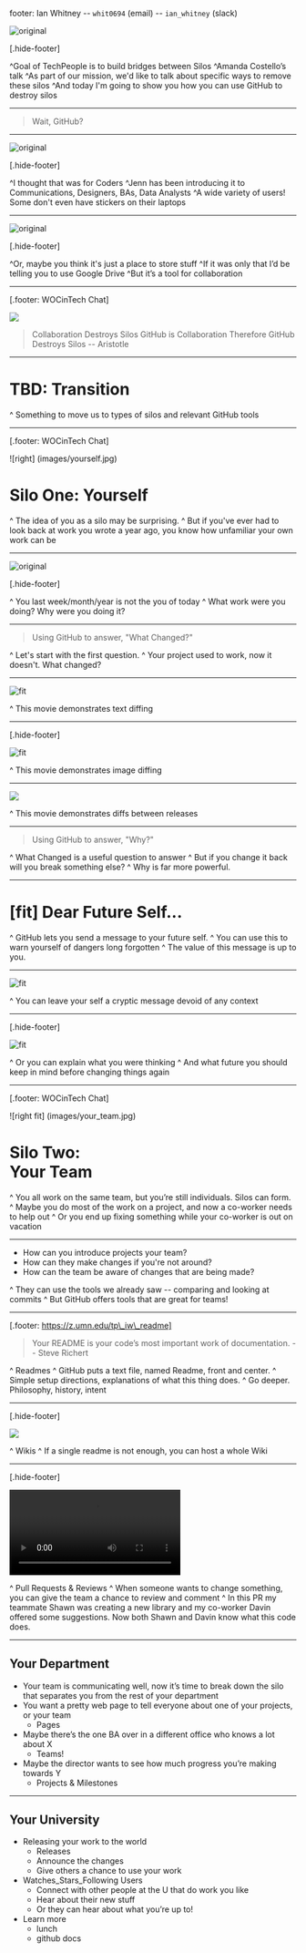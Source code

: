 footer: Ian Whitney -- `whit0694` (email) --  `ian_whitney` (slack)

![original](images/silo_destruction_with_github.jpg)

[.hide-footer]

^Goal of TechPeople is to build bridges between Silos
^Amanda Costello’s talk
^As part of our mission, we'd like to talk about specific ways to remove these silos
^And today I'm going to show you how you can use GitHub to destroy silos


---

> Wait, GitHub?

---

![original](images/hacker_laptop.jpg)

[.hide-footer]

^I thought that was for Coders
^Jenn has been introducing it to Communications, Designers, BAs, Data Analysts
^A wide variety of users! Some don't even have stickers on their laptops

---

![original](images/file_cabinets.jpg)

[.hide-footer]

^Or, maybe you think it's just a place to store stuff
^If it was only that I’d be telling you to use Google Drive
^But it’s a tool for collaboration

---
[.footer: WOCinTech Chat]

![](images/collaboration.jpg)

> Collaboration Destroys Silos
> GitHub is Collaboration
> Therefore GitHub Destroys Silos
-- Aristotle

---

# TBD: Transition

^ Something to move us to types of silos and relevant GitHub tools

---

[.footer: WOCinTech Chat]

![right] (images/yourself.jpg)


# Silo One: Yourself

^ The idea of you as a silo may be surprising.
^ But if you've ever had to look back at work you wrote a year ago, you know how unfamiliar your own work can be

---

![original](images/doctors_who.jpg)

[.hide-footer]

^ You last week/month/year is not the you of today
^ What work were you doing? Why were you doing it?

---

> Using GitHub to answer, "What Changed?"

^ Let's start with the first question. 
^ Your project used to work, now it doesn't. What changed?

---

![fit](images/diff_example.png)

^ This movie demonstrates text diffing

---

[.hide-footer]

![fit](images/images_onion_view.gif)

^ This movie demonstrates image diffing

---

![](images/repo_compare.gif)

^ This movie demonstrates diffs between releases

---

> Using GitHub to answer, "Why?"

^ What Changed is a useful question to answer
^ But if you change it back will you break something else?
^ Why is far more powerful.

---

# [fit] Dear Future Self...

^ GitHub lets you send a message to your future self.
^ You can use this to warn yourself of dangers long forgotten
^ The value of this message is up to you.

---

![fit](images/bad_commit.png)

^ You can leave your self a cryptic message devoid of any context

---

[.hide-footer]

![fit](images/good_commit.png)

^ Or you can explain what you were thinking
^ And what future you should keep in mind before changing things again

---

[.footer: WOCinTech Chat]

![right fit] (images/your_team.jpg)

# Silo Two:<br />Your Team

^ You all work on the same team, but you’re still individuals. Silos can form.
^ Maybe you do most of the work on a project, and now a co-worker needs to help out
^ Or you end up fixing something while your co-worker is out on vacation

---

- How can you introduce projects your team?
- How can they make changes if you're not around?
- How can the team be aware of changes that are being made?

^ They can use the tools we already saw -- comparing and looking at commits
^ But GitHub offers tools that are great for teams!

---

[.footer: https://z.umn.edu/tp\_iw\_readme]

> Your README is your code’s most important work of documentation.
-- Steve Richert

^ Readmes
	^ GitHub puts a text file, named Readme, front and center.
	^ Simple setup directions, explanations of what this thing does.
	^ Go deeper. Philosophy, history, intent

---

[.hide-footer]

![](images/wiki.png)

^ Wikis
	^ If a single readme is not enough, you can host a whole Wiki

---

[.hide-footer]

![autoplay loop mute](movies/pr.mov)

^ Pull Requests & Reviews
	^ When someone wants to change something, you can give the team a chance to review and comment
  ^ In this PR my teammate Shawn was creating a new library and my co-worker Davin offered some suggestions. Now both Shawn and Davin know what this code does.

---

## Your Department
- Your team is communicating well, now it’s time to break down the silo that separates you from the rest of your department
- You want a pretty web page to tell everyone about one of your projects, or your team
	- Pages
- Maybe there’s the one BA over in a different office who knows a lot about X
	- Teams!
- Maybe the director wants to see how much progress you’re making towards Y
	- Projects & Milestones
---

## Your University
- Releasing your work to the world
	- Releases
	- Announce the changes
	- Give others a chance to use your work
- Watches_Stars_Following Users
	- Connect with other people at the U that do work you like
	- Hear about their new stuff
	- Or they can hear about what you’re up to!
- Learn more
	- lunch
	- github docs
